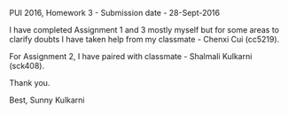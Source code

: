 
PUI 2016, Homework 3 - 
Submission date - 28-Sept-2016

I have completed Assignment 1 and 3 mostly myself but for some areas to clarify doubts I have taken help from my classmate - Chenxi Cui (cc5219).

For Assignment 2, I have paired with classmate - Shalmali Kulkarni (sck408).

Thank you.

Best,
Sunny Kulkarni 